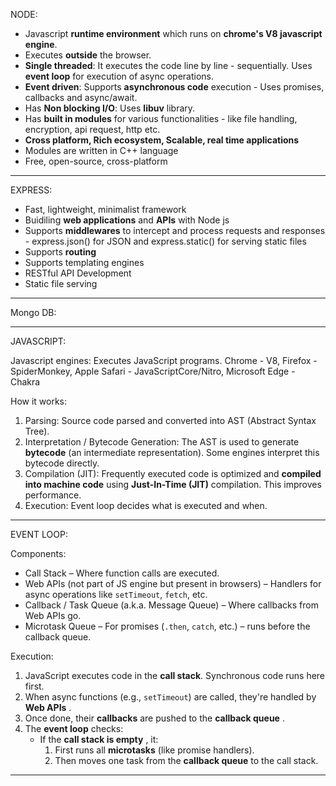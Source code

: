 NODE:

- Javascript **runtime environment** which runs on **chrome's V8 javascript engine**.
- Executes **outside** the browser.
- **Single threaded**: It executes the code line by line - sequentially. Uses **event loop** for execution of async operations.
- **Event driven**: Supports **asynchronous code** execution - Uses promises, callbacks and async/await.
- Has **Non blocking I/O**: Uses **libuv** library.
- Has **built in modules** for various functionalities - like file handling, encryption, api request, http etc.
- **Cross platform, Rich ecosystem, Scalable, real time applications**
- Modules are written in C++ language
- Free, open-source, cross-platform

---

EXPRESS:

- Fast, lightweight, minimalist framework
- Buidiling **web applications** and **APIs** with Node js
- Supports **middlewares** to intercept and process requests and responses - express.json() for JSON and express.static() for serving static files
- Supports **routing**
- Supports templating engines
- RESTful API Development
- Static file serving

---

Mongo DB:

---

JAVASCRIPT:

Javascript engines: Executes JavaScript programs. Chrome - V8, Firefox - SpiderMonkey, Apple Safari - JavaScriptCore/Nitro, Microsoft Edge - Chakra

How it works:

1. Parsing: Source code parsed and converted into AST (Abstract Syntax Tree).
2. Interpretation / Bytecode Generation: The AST is used to generate **bytecode** (an intermediate representation). Some engines interpret this bytecode directly.
3. Compilation (JIT): Frequently executed code is optimized and **compiled into machine code** using **Just-In-Time (JIT)** compilation. This improves performance.
4. Execution: Event loop decides what is executed and when.

---

EVENT LOOP:

Components:

- Call Stack – Where function calls are executed.
- Web APIs (not part of JS engine but present in browsers) – Handlers for async operations like `setTimeout`, `fetch`, etc.
- Callback / Task Queue (a.k.a. Message Queue) – Where callbacks from Web APIs go.
- Microtask Queue – For promises (`.then`, `catch`, etc.) – runs before the callback queue.

Execution:

1. JavaScript executes code in the **call stack**. Synchronous code runs here first.
2. When async functions (e.g., `setTimeout`) are called, they're handled by **Web APIs** .
3. Once done, their **callbacks** are pushed to the **callback queue** .
4. The **event loop** checks:
   - If the **call stack is empty** , it:
     1. First runs all **microtasks** (like promise handlers).
     2. Then moves one task from the **callback queue** to the call stack.

---
